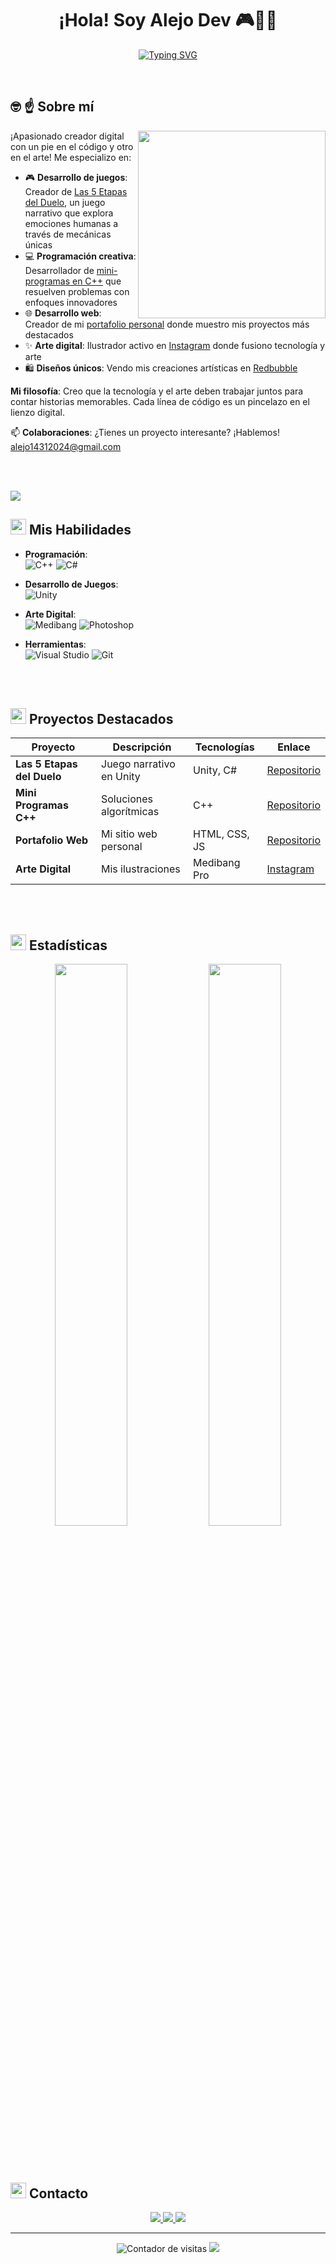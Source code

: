 <h1 align="center">
  <b>¡Hola! Soy Alejo Dev 🎮👨‍💻</b>
</h1>
<p align="center">
  <a href="https://git.io/typing-svg">
    <img src="https://readme-typing-svg.herokuapp.com?font=Fira+Code&pause=1000&color=7B3BE1&center=true&width=600&height=50&lines=Programador+C%2B%2B+%7C+Artista+Digital;Desarrollador+Unity+%7C+Game+Designer;Creando+experiencias+que+inspiran&size=22" alt="Typing SVG">
  </a>
</p>

<br>

## 🤓 ☝ **Sobre mí**
<picture> 
  <img align="right" src="https://github.com/alejo-dt/alejo_dt.dev.github.io/blob/main/assets/gifs/unity-dev.gif?raw=true" width=300px>
</picture>

¡Apasionado creador digital con un pie en el código y otro en el arte! Me especializo en:

- 🎮 **Desarrollo de juegos**: Creador de [Las 5 Etapas del Duelo](https://github.com/alejodetes/Las-5-etapas-del-duelo), un juego narrativo que explora emociones humanas a través de mecánicas únicas
- 💻 **Programación creativa**: Desarrollador de [mini-programas en C++](https://github.com/alejodetes/cpp) que resuelven problemas con enfoques innovadores
- 🌐 **Desarrollo web**: Creador de mi [portafolio personal](https://github.com/alejodetes/web) donde muestro mis proyectos más destacados
- ✨ **Arte digital**: Ilustrador activo en [Instagram](https://www.instagram.com/alejo_dt_arts) donde fusiono tecnología y arte
- 🛍️ **Diseños únicos**: Vendo mis creaciones artísticas en [Redbubble](https://www.redbubble.com/people/alejoeldetes/shop)

**Mi filosofía**: Creo que la tecnología y el arte deben trabajar juntos para contar historias memorables. Cada línea de código es un pincelazo en el lienzo digital.

📫 **Colaboraciones**: ¿Tienes un proyecto interesante? ¡Hablemos! [alejo14312024@gmail.com](mailto:alejo14312024@gmail.com)

<br><br>

<img src="https://user-images.githubusercontent.com/73097560/115834477-dbab4500-a447-11eb-908a-139a6edaec5c.gif">

## <img src="https://github.com/alejo-dt/alejo_dt.dev.github.io/blob/main/assets/icons/skills.gif?raw=true" width=25px> **Mis Habilidades**
<p align="center">

- **Programación**:  
  ![C++](https://img.shields.io/badge/C++-00599C?style=for-the-badge&logo=c%2B%2B&logoColor=white)
  ![C#](https://img.shields.io/badge/C%23-239120?style=for-the-badge&logo=c-sharp&logoColor=white)

- **Desarrollo de Juegos**:  
  ![Unity](https://img.shields.io/badge/Unity-000000?style=for-the-badge&logo=unity&logoColor=white)

- **Arte Digital**:  
  ![Medibang](https://img.shields.io/badge/MediBang-000000?style=for-the-badge&logo=medibang-paint&logoColor=white)
  ![Photoshop](https://img.shields.io/badge/Photoshop-31A8FF?style=for-the-badge&logo=adobe-photoshop&logoColor=white)

- **Herramientas**:  
  ![Visual Studio](https://img.shields.io/badge/Visual_Studio-5C2D91?style=for-the-badge&logo=visual-studio&logoColor=white)
  ![Git](https://img.shields.io/badge/Git-F05032?style=for-the-badge&logo=git&logoColor=white)

</p>

<br><br>

## <img src="https://github.com/alejo-dt/alejo_dt.dev.github.io/blob/main/assets/icons/projects.gif?raw=true" width=25px> **Proyectos Destacados**
| Proyecto | Descripción | Tecnologías | Enlace |
|----------|-------------|-------------|--------|
| **Las 5 Etapas del Duelo** | Juego narrativo en Unity | Unity, C# | [Repositorio](https://github.com/alejodetes/Las-5-etapas-del-duelo) |
| **Mini Programas C++** | Soluciones algorítmicas | C++ | [Repositorio](https://github.com/alejodetes/cpp) |
| **Portafolio Web** | Mi sitio web personal | HTML, CSS, JS | [Repositorio](https://github.com/alejodetes/web) |
| **Arte Digital** | Mis ilustraciones | Medibang Pro | [Instagram](https://www.instagram.com/alejo_dt_arts) |

<br><br>

## <img src="https://github.com/alejo-dt/alejo_dt.dev.github.io/blob/main/assets/icons/stats.gif?raw=true" width=25px> **Estadísticas**
<div align="center">
  <img src="https://github-readme-stats.vercel.app/api?username=alejodetes&show_icons=true&theme=midnight-purple&hide_border=true" width=48%>
  <img src="https://github-readme-stats.vercel.app/api/top-langs/?username=alejodetes&layout=compact&theme=midnight-purple&hide_border=true&hide=html,css" width=48%>
</div>

<br><br>

## <img src="https://github.com/alejo-dt/alejo_dt.dev.github.io/blob/main/assets/icons/contact.gif?raw=true" width=25px> **Contacto**
<p align="center">
  <a href="https://github.com/alejodetes">
    <img src="https://img.shields.io/badge/GitHub-alejodetes-181717?style=for-the-badge&logo=github&logoColor=white">
  </a>
  <a href="https://www.instagram.com/alejo_dt_arts">
    <img src="https://img.shields.io/badge/Instagram-@alejo__dt__arts-E4405F?style=for-the-badge&logo=instagram&logoColor=white">
  </a>
  <a href="mailto:alejo14312024@gmail.com">
    <img src="https://img.shields.io/badge/Email-alejo14312024@gmail.com-D14836?style=for-the-badge&logo=gmail&logoColor=white">
  </a>
</p>

---

<p align="center">
  <img src="https://komarev.com/ghpvc/?username=alejodetes&label=Visitas+al+perfil&color=7B3BE1" alt="Contador de visitas">
  <img src="https://img.shields.io/badge/¡Hagamos+algo+genial+juntos!-7B3BE1?style=for-the-badge">
</p>

